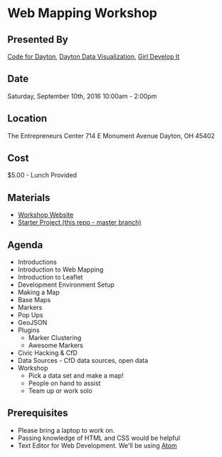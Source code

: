 # Web Mapping Workshop

## Presented By
[Code for Dayton](http://codefordayton.org/),
[Dayton Data Visualization](http://www.meetup.com/daytondv),
[Girl Develop It](http://www.meetup.com/Girl-Develop-It-Dayton)

## Date
Saturday, September 10th, 2016
10:00am - 2:00pm

## Location
The Entrepreneurs Center
714 E Monument Avenue
Dayton, OH 45402

## Cost
$5.00 - Lunch Provided

## Materials
- [Workshop Website](http://codefordayton.org/mapping_workshop)
- [Starter Project (this repo - master branch)](https://github.com/codefordayton/mapping_workshop)

## Agenda
- Introductions
- Introduction to Web Mapping
- Introduction to Leaflet
- Development Environment Setup
- Making a Map
- Base Maps
- Markers
- Pop Ups
- GeoJSON
- Plugins
    - Marker Clustering
    - Awesome Markers
- Civic Hacking & CfD
- Data Sources - CfD data sources, open data
- Workshop
    - Pick a data set and make a map!
    - People on hand to assist
    - Team up or work solo

## Prerequisites
- Please bring a laptop to work on.
- Passing knowledge of HTML and CSS would be helpful
- Text Editor for Web Development. We'll be using [Atom](http://atom.io)
